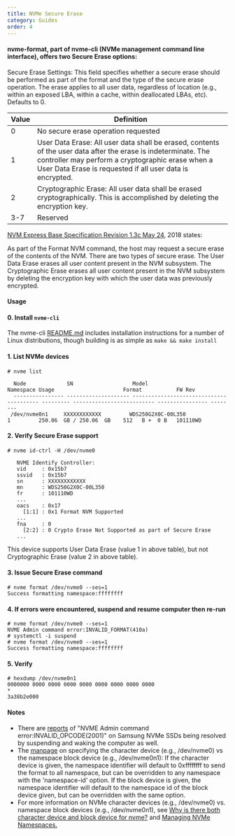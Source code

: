 ```yaml
---
title: NVMe Secure Erase 
category: Guides
order: 4
---
```

#### nvme-format, part of nvme-cli (NVMe management command line interface), offers two Secure Erase options:

Secure Erase Settings: This field specifies whether a secure erase should be performed as part of the format and the type of the secure erase operation. 
The erase applies to all user data, regardless of location (e.g., within an exposed LBA, within a cache, within deallocated LBAs, etc). Defaults to 0.



| Value | Definition                                                                                                           |
|-------|-----------------------------------------------------------------------------------------------------------------------|
| 0     | No secure erase operation requested                                                                                  |
| 1     | User Data Erase: All user data shall be erased, contents of the user data after the erase is indeterminate. The controller may perform a cryptographic erase when a User Data Erase is requested if all user data is encrypted. |
| 2     | Cryptographic Erase: All user data shall be erased cryptographically. This is accomplished by deleting the encryption key.|
| 3-7   | Reserved                                                                                                             |

[NVM Express Base Specification Revision 1.3c May 24](https://nvmexpress.org/wp-content/uploads/NVM-Express-1_3c-2018.05.24-Ratified.pdf), 2018 states:

As part of the Format NVM command, the host may request a secure erase of the contents of the NVM. 
There are two types of secure erase. The User Data Erase erases all user content present in the NVM subsystem. 
The Cryptographic Erase erases all user content present in the NVM subsystem by deleting the encryption key with which the user data was previously encrypted.

#### Usage

#### 0. Install ```nvme-cli```
The nvme-cli [README.md](https://github.com/linux-nvme/nvme-cli/blob/master/README.md) includes installation instructions for a number of Linux distributions,
though building is as simple as ```make && make install```

#### 1. List NVMe devices

    # nvme list

      Node             SN                   Model                                    Namespace Usage                      Format           FW Rev  
      ---------------- -------------------- ---------------------------------------- --------- -------------------------- ---------------- --------
     /dev/nvme0n1     XXXXXXXXXXXX         WDS250G2X0C-00L350                       1         250.06  GB / 250.06  GB    512   B +  0 B   101110WD

#### 2. Verify Secure Erase support
   
    # nvme id-ctrl -H /dev/nvme0
 
       NVME Identify Controller:
       vid     : 0x15b7
       ssvid   : 0x15b7
       sn      : XXXXXXXXXXXX        
       mn      : WDS250G2X0C-00L350                      
       fr      : 101110WD
       ...
       oacs    : 0x17
         [1:1] : 0x1 Format NVM Supported
       ...
       fna     : 0
         [2:2] : 0 Crypto Erase Not Supported as part of Secure Erase
       ...
      
      
  This device supports User Data Erase (value 1 in above table), but not Cryptographic Erase (value 2 in above table).


#### 3. Issue Secure Erase command

    # nvme format /dev/nvme0 --ses=1
    Success formatting namespace:ffffffff

#### 4. If errors were encountered, suspend and resume computer then re-run

    # nvme format /dev/nvme0 --ses=1
    NVME Admin command error:INVALID_FORMAT(410a)
    # systemctl -i suspend
    # nvme format /dev/nvme0 --ses=1
    Success formatting namespace:ffffffff

#### 5. Verify

    # hexdump /dev/nvme0n1
    0000000 0000 0000 0000 0000 0000 0000 0000 0000
    *
    3a38b2e000

#### Notes

- There are [reports](https://github.com/linux-nvme/nvme-cli/issues/84) of "NVME Admin command error:INVALID_OPCODE(2001)" on Samsung NVMe SSDs being resolved by suspending and waking the computer as well.
- The [manpage](http://manpages.ubuntu.com/manpages/bionic/en/man1/nvme-format.1.html) on specifying the character device (e.g., /dev/nvme0) vs the namespace block device (e.g., /dev/nvme0n1): If the character device is given,
  the namespace identifier will default to 0xffffffff to send the format to all namespace, but can be overridden to any namespace with the 'namespace-id' option.
  If the block device is given, the namespace identifier will default to the namespace id of the block device given, but can be overridden with the same option.
- For more information on NVMe character devices (e.g., /dev/nvme0) vs. namespace block devices (e.g., /dev/nvme0n1), see [Why is there both character device and
  block device for nvme?](https://serverfault.com/questions/892134/why-is-there-both-character-device-and-block-device-for-nvme) and [Managing NVMe Namespaces.](https://narasimhan-v.github.io/2020/06/12/Managing-NVMe-Namespaces.html)

